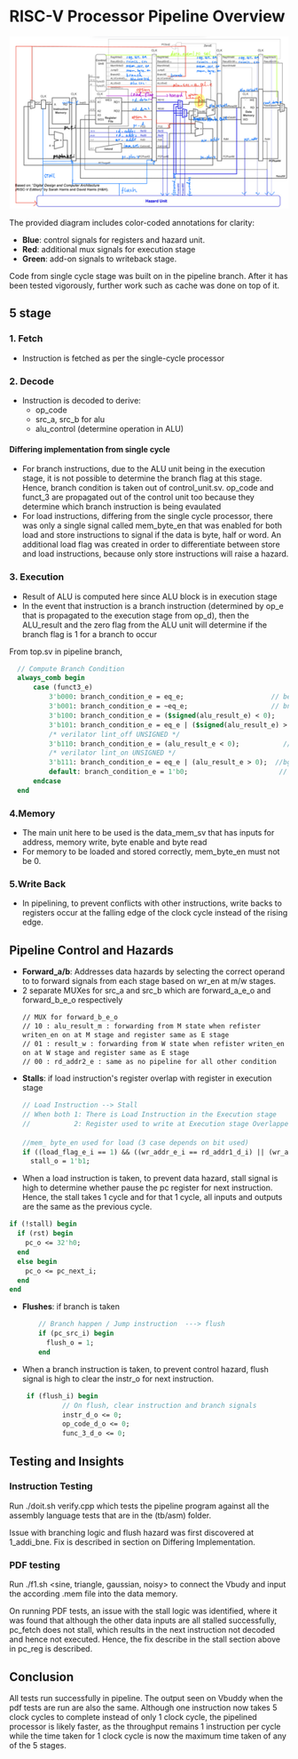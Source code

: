 # RISC-V Processor Pipeline Overview

![pipeline structure](/images/pipeline_structure.jpg)


The provided diagram includes color-coded annotations for clarity:
- **Blue**: control signals for registers and hazard unit.
- **Red**: additional mux signals for execution stage
- **Green**: add-on signals to writeback stage.

Code from single cycle stage was built on in the pipeline branch. After it has been tested vigorously, further work such as cache was done on top of it.

## 5 stage

### 1. Fetch
- Instruction is fetched as per the single-cycle processor

### 2. Decode 
- Instruction is decoded to derive:
  - op_code
  - src_a, src_b for alu
  - alu_control (determine operation in ALU)

#### Differing implementation from single cycle
- For branch instructions, due to the ALU unit being in the execution stage, it is not possible to determine the branch flag at this stage. Hence, branch condition is taken out of control_unit.sv. op_code and funct_3 are propagated out of the control unit too because they determine which branch instruction is being evaulated
- For load instructions, differing from the single cycle processor,
there was only a single signal called mem_byte_en that was enabled for both load and store instructions to signal if the data is byte, half or word. An additional load flag was created in order to differentiate between store and load instructions, because only store instructions will raise a hazard.

### 3. Execution
- Result of ALU is computed here since ALU block is in execution stage
- In the event that instruction is a branch instruction (determined by op_e that is propagated to the execution stage from op_d), then the ALU_result and the zero flag from the ALU unit will determine if the branch flag is 1 for a branch to occur

From top.sv in pipeline branch,
```systemverilog
  // Compute Branch Condition
  always_comb begin
      case (funct3_e)
          3'b000: branch_condition_e = eq_e;                      // beq: branch if zero is set
          3'b001: branch_condition_e = ~eq_e;                     // bne: branch if zero is not set
          3'b100: branch_condition_e = ($signed(alu_result_e) < 0);          // blt
          3'b101: branch_condition_e = eq_e | ($signed(alu_result_e) > 0); // bge
          /* verilator lint_off UNSIGNED */
          3'b110: branch_condition_e = (alu_result_e < 0);           //bltu 
          /* verilator lint_on UNSIGNED */
          3'b111: branch_condition_e = eq_e | (alu_result_e > 0);  //bgeu
          default: branch_condition_e = 1'b0;                       // Other branch types not implemented here
      endcase
  end
```

### 4.Memory 
- The main unit here to be used is the data_mem_sv that has inputs for address, memory write, byte enable and byte read 
- For memory to be loaded and stored correctly, mem_byte_en must not be 0. 


### 5.Write Back
- In pipelining, to prevent conflicts with other instructions, write backs to registers occur at the falling edge of the clock cycle instead of the rising edge.


## Pipeline Control and Hazards
  - **Forward_a/b**: Addresses data hazards by selecting the correct operand to to forward signals from each stage based on wr_en at m/w stages.
  - 2 separate MUXes for src_a and src_b which are forward_a_e_o and forward_b_e_o respectively
    ```
    // MUX for forward_b_e_o
    // 10 : alu_result_m : forwarding from M state when refister writen_en on at M stage and register same as E stage
    // 01 : result_w : forwarding from W state when refister writen_en on at W stage and register same as E stage
    // 00 : rd_addr2_e : same as no pipeline for all other condition
    ```
  - **Stalls**: if load instruction's register overlap with register in execution stage
    ```systemverilog
    // Load Instruction --> Stall
    // When both 1: There is Load Instruction in the Execution stage
    //           2: Register used to write at Execution stage Overlapped with one of register are used in Decoding Stage
        
    //mem_ byte_en used for load (3 case depends on bit used)
    if ((load_flag_e_i == 1) && ((wr_addr_e_i == rd_addr1_d_i) || (wr_addr_e_i == rd_addr2_d_i))) begin
      stall_o = 1'b1;
    ```
  - When a load instruction is taken, to prevent data hazard, stall signal is high to determine whether pause the pc register for next instruction. Hence, the stall takes 1 cycle and for that 1 cycle, all inputs and outputs are the same as the previous cycle.
  ```systemverilog
  if (!stall) begin
    if (rst) begin  
      pc_o <= 32'h0;
    end
    else begin
      pc_o <= pc_next_i;
    end
  end
  ```
- **Flushes**: if branch is taken
  ```systemverilog
      // Branch happen / Jump instruction  ---> flush
      if (pc_src_i) begin 
        flush_o = 1;
      end
  ```
- When a branch instruction is taken, to prevent control hazard, flush signal is high to clear the instr_o for next instruction.
  ```systemverilog
   if (flush_i) begin
            // On flush, clear instruction and branch signals
            instr_d_o <= 0;
            op_code_d_o <= 0;
            func_3_d_o <= 0;
  ```

## Testing and Insights
### Instruction Testing
Run ./doit.sh verify.cpp which tests the pipeline program against all the assembly language tests that are in the (tb/asm) folder.

Issue with branching logic and flush hazard was first discovered at 1_addi_bne. Fix is described in section on Differing Implementation.

### PDF testing
Run ./f1.sh <sine, triangle, gaussian, noisy> to connect the Vbudy and input the according .mem file into the data memory.

On running PDF tests, an issue with the stall logic was identified, where it was found that although the other data inputs are all stalled successfully, pc_fetch does not stall, which results in the next instruction not decoded and hence not executed. Hence, the fix describe in the stall section above in pc_reg is described.


## Conclusion
All tests run successfully in pipeline. The output seen on Vbuddy when the pdf tests are run are also the same. Although one instruction now takes 5 clock cycles to complete instead of only 1 clock cycle, the pipelined processor is likely faster, as the throughput remains 1 instruction per cycle while the time taken for 1 clock cycle is now the maximum time taken of any of the 5 stages.
